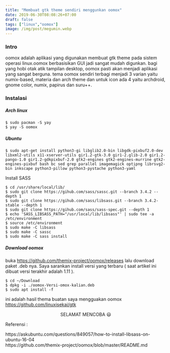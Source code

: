 ```yaml
---
title: "Membuat gtk theme sendiri menggunkan oomox"
date: 2019-06-30T08:08:26+07:00
draft: false
tags: ["linux","oomox"]
image: /img/post/megumin.webp
---
```


### Intro

oomox adalah aplikasi yang digunakan membuat gtk theme pada sistem operasi linux.oomox berbasisikan GUI jadi sangat mudah digunkan. bagi yang hobi otak atik tampilan desktop, oomox  pasti akan menjadi aplikasi yang sangat berguna. tema oomox sendiri terbagi menjadi 3 varian yaitu numix-based, materia dan arch theme dan untuk icon ada 4 yaitu archdroid, gnome color, numix, papirus dan suru++.

### Instalasi

##### Arch linux

    $ sudo pacman -S yay
    $ yay -S oomox

##### Ubuntu

    $ sudo apt-get install python3-gi libglib2.0-bin libgdk-pixbuf2.0-dev libxml2-utils x11-xserver-utils gir1.2-gtk-3.0 gir1-2.glib-2.0 gir1.2-pango-1.0 gir1.2-gdkpixbuf-2.0 gtk2-engines gtk2-engines-murrine gtk2-engines-pixbuf bash bc sed grep parallel imagemagick optipng librsvg2-bin inkscape python3-pillow python3-pystache python3-yaml

Install SASS

    $ cd /usr/share/local/lib/
    $ sudo git clone https://gihub.com/sass/sassc.git --branch 3.4.2 --depth 1
    $ sudo git clone https://gihub.com/sass/libsass.git --branch 3.4.2-stable --depth 1
    $ sudo git clone https://gihub.com/sass/sass-spec.git --depth 1
    $ echo 'SASS_LIBSASS_PATH="/usr/local/lib/libsass"' | sudo tee -a /etc/environment
    $ source /etc/environment
    $ sudo make -C libsass
    $ sudo make -C sassc
    $ sudo make -C sass install

##### Download oomox
buka https://github.com/themix-project/oomox/releases lalu download paket .deb nya.
Saya sarankan install versi yang terbaru ( saat artikel ini dibuat versi terakhir adalah 1.11 ).

    $ cd ~/Download
    $ dpkg -i ./oomox-Versi-omox-kalian.deb
    $ sudo apt install -f

ini adalah hasil thema buatan saya mengguakan oomox https://github.com/linuxisekai/gtk


<center>
SELAMAT MENCOBA 😃
</center>


Referensi :

<div class="break">
    https://askubuntu.com/questions/849057/how-to-install-libsass-on-ubuntu-16-04
</div>
<div class="break">
    https://github.com/themix-project/oomox/blob/master/README.md
</div>